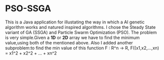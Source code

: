 # PSO-SSGA

This is a Java application for illustating the way in which a AI genetic algorithm works and natured inspired algorithms.
I chose the Steady State variant of GA (SSGA) and Particle Swarm Optimization (PSO).
The problem is very simple.Given a **1D** or **2D** array we have to find the minimum value,using both of the mentioned above.
Also I added another subproblem:to find the min value of this function F : R^n -> R, F((x1,x2,...,xn) = x1^2 + x2^2 + ... + xn^2 
